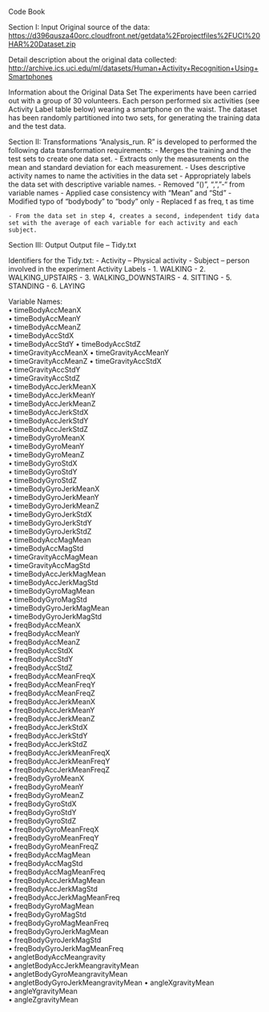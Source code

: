 Code Book 

Section I: Input 
Original source of the data: 
https://d396qusza40orc.cloudfront.net/getdata%2Fprojectfiles%2FUCI%20HAR%20Dataset.zip

Detail description about the original data collected:
http://archive.ics.uci.edu/ml/datasets/Human+Activity+Recognition+Using+Smartphones

Information about the Original Data Set
The experiments have been carried out with a group of 30 volunteers.   Each person performed six activities (see Activity Label table below) wearing a smartphone on the waist.  The dataset has been randomly partitioned into two sets, for generating the training data and  the test data. 

Section II: Transformations
“Analysis_run. R” is developed to performed the following data transformation requirements:
	- Merges the training and the test sets to create one data set.
	- Extracts only the measurements on the mean and standard deviation for each measurement.
	- Uses descriptive activity names to name the activities in the data set
	- Appropriately labels the data set with descriptive variable names.
        	- Removed “()”, “,”,”-“ from variable names
		- Applied case consistency with “Mean” and “Std” 
		- Modified  typo of “bodybody” to “body” only
		- Replaced f as freq, t as time

	- From the data set in step 4, creates a second, independent tidy data set with the average of each variable for each activity and each subject.

Section III:  Output 
Output  file – Tidy.txt

Identifiers for the Tidy.txt:
	- Activity – Physical activity 
	- Subject – person involved in the experiment
Activity Labels
	- 1.	WALKING
	- 2.	WALKING_UPSTAIRS
	- 3.	WALKING_DOWNSTAIRS
	- 4.	SITTING
	- 5.	STANDING
	- 6.	LAYING

Variable Names:  
•	timeBodyAccMeanX               
•	timeBodyAccMeanY                
•	timeBodyAccMeanZ                 
•	timeBodyAccStdX                 
•	timeBodyAccStdY 
•	timeBodyAccStdZ               
•	timeGravityAccMeanX 
•	timeGravityAccMeanY             
•	timeGravityAccMeanZ 
•	timeGravityAccStdX              
•	timeGravityAccStdY               
•	timeGravityAccStdZ              
•	timeBodyAccJerkMeanX             
•	timeBodyAccJerkMeanY            
•	timeBodyAccJerkMeanZ             
•	timeBodyAccJerkStdX             
•	timeBodyAccJerkStdY              
•	timeBodyAccJerkStdZ             
•	timeBodyGyroMeanX                
•	timeBodyGyroMeanY               
•	timeBodyGyroMeanZ                
•	timeBodyGyroStdX                
•	timeBodyGyroStdY                 
•	timeBodyGyroStdZ                
•	timeBodyGyroJerkMeanX            
•	timeBodyGyroJerkMeanY           
•	timeBodyGyroJerkMeanZ            
•	timeBodyGyroJerkStdX            
•	timeBodyGyroJerkStdY             
•	timeBodyGyroJerkStdZ            
•	timeBodyAccMagMean                
•	timeBodyAccMagStd                
•	timeGravityAccMagMean             
•	timeGravityAccMagStd             
•	timeBodyAccJerkMagMean            
•	timeBodyAccJerkMagStd            
•	timeBodyGyroMagMean               
•	timeBodyGyroMagStd               
•	timeBodyGyroJerkMagMean           
•	timeBodyGyroJerkMagStd           
•	freqBodyAccMeanX                 
•	freqBodyAccMeanY                
•	freqBodyAccMeanZ                 
•	freqBodyAccStdX                 
•	freqBodyAccStdY                  
•	freqBodyAccStdZ                 
•	freqBodyAccMeanFreqX             
•	freqBodyAccMeanFreqY            
•	freqBodyAccMeanFreqZ             
•	freqBodyAccJerkMeanX            
•	freqBodyAccJerkMeanY             
•	freqBodyAccJerkMeanZ            
•	freqBodyAccJerkStdX              
•	freqBodyAccJerkStdY             
•	freqBodyAccJerkStdZ              
•	freqBodyAccJerkMeanFreqX        
•	freqBodyAccJerkMeanFreqY         
•	freqBodyAccJerkMeanFreqZ        
•	freqBodyGyroMeanX                
•	freqBodyGyroMeanY               
•	freqBodyGyroMeanZ                
•	freqBodyGyroStdX                
•	freqBodyGyroStdY                 
•	freqBodyGyroStdZ                
•	freqBodyGyroMeanFreqX            
•	freqBodyGyroMeanFreqY           
•	freqBodyGyroMeanFreqZ            
•	freqBodyAccMagMean               
•	freqBodyAccMagStd                 
•	freqBodyAccMagMeanFreq           
•	freqBodyAccJerkMagMean            
•	freqBodyAccJerkMagStd            
•	freqBodyAccJerkMagMeanFreq        
•	freqBodyGyroMagMean              
•	freqBodyGyroMagStd                
•	freqBodyGyroMagMeanFreq          
•	freqBodyGyroJerkMagMean           
•	freqBodyGyroJerkMagStd           
•	freqBodyGyroJerkMagMeanFreq       
•	angletBodyAccMeangravity         
•	angletBodyAccJerkMeangravityMean  
•	angletBodyGyroMeangravityMean    
•	angletBodyGyroJerkMeangravityMean 
•	angleXgravityMean                
•	angleYgravityMean                 
•	angleZgravityMean 

